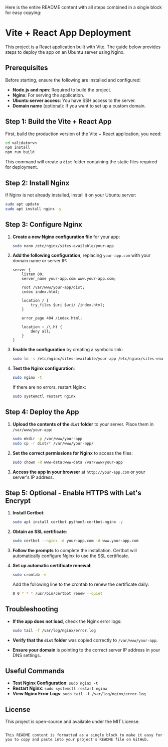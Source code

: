 Here is the entire README content with all steps combined in a single block for easy copying:

# Vite + React App Deployment

This project is a React application built with Vite. The guide below provides steps to deploy the app on an Ubuntu server using Nginx.

## Prerequisites

Before starting, ensure the following are installed and configured:

- **Node.js and npm**: Required to build the project.
- **Nginx**: For serving the application.
- **Ubuntu server access**: You have SSH access to the server.
- **Domain name** (optional): If you want to set up a custom domain.

## Step 1: Build the Vite + React App

First, build the production version of the Vite + React application, you need:

````bash
cd validatorvn
npm install
npm run build
````

This command will create a `dist` folder containing the static files required for deployment.

## Step 2: Install Nginx

If Nginx is not already installed, install it on your Ubuntu server:

```bash
sudo apt update
sudo apt install nginx -y
````

## Step 3: Configure Nginx

1. **Create a new Nginx configuration file** for your app:

   ```bash
   sudo nano /etc/nginx/sites-available/your-app
   ```

2. **Add the following configuration**, replacing `your-app.com` with your domain name or server IP:

   ```nginx
   server {
       listen 80;
       server_name your-app.com www.your-app.com;

       root /var/www/your-app/dist;
       index index.html;

       location / {
           try_files $uri $uri/ /index.html;
       }

       error_page 404 /index.html;

       location ~ /\.ht {
           deny all;
       }
   }
   ```

3. **Enable the configuration** by creating a symbolic link:

   ```bash
   sudo ln -s /etc/nginx/sites-available/your-app /etc/nginx/sites-enabled/
   ```

4. **Test the Nginx configuration**:

   ```bash
   sudo nginx -t
   ```

   If there are no errors, restart Nginx:

   ```bash
   sudo systemctl restart nginx
   ```

## Step 4: Deploy the App

1. **Upload the contents of the `dist` folder** to your server. Place them in `/var/www/your-app`:

   ```bash
   sudo mkdir -p /var/www/your-app
   sudo cp -r dist/* /var/www/your-app/
   ```

2. **Set the correct permissions for Nginx** to access the files:

   ```bash
   sudo chown -R www-data:www-data /var/www/your-app
   ```

3. **Access the app in your browser** at `http://your-app.com` or your server's IP address.

## Step 5: Optional - Enable HTTPS with Let's Encrypt

1. **Install Certbot**:

   ```bash
   sudo apt install certbot python3-certbot-nginx -y
   ```

2. **Obtain an SSL certificate**:

   ```bash
   sudo certbot --nginx -d your-app.com -d www.your-app.com
   ```

3. **Follow the prompts** to complete the installation. Certbot will automatically configure Nginx to use the SSL certificate.

4. **Set up automatic certificate renewal**:

   ```bash
   sudo crontab -e
   ```

   Add the following line to the crontab to renew the certificate daily:

   ```bash
   0 0 * * * /usr/bin/certbot renew --quiet
   ```

## Troubleshooting

- **If the app does not load**, check the Nginx error logs:

  ```bash
  sudo tail -f /var/log/nginx/error.log
  ```

- **Verify that the `dist` folder** was copied correctly to `/var/www/your-app`.

- **Ensure your domain** is pointing to the correct server IP address in your DNS settings.

## Useful Commands

- **Test Nginx Configuration**: `sudo nginx -t`
- **Restart Nginx**: `sudo systemctl restart nginx`
- **View Nginx Error Logs**: `sudo tail -f /var/log/nginx/error.log`

## License

This project is open-source and available under the MIT License.

```

This README content is formatted as a single block to make it easy for you to copy and paste into your project's README file on GitHub.
```
